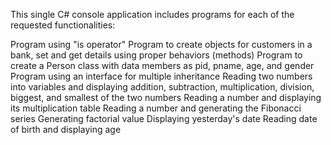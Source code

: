 This single C# console application includes programs for each of the requested functionalities:

Program using "is operator"
Program to create objects for customers in a bank, set and get details using proper behaviors (methods)
Program to create a Person class with data members as pid, pname, age, and gender
Program using an interface for multiple inheritance
Reading two numbers into variables and displaying addition, subtraction, multiplication, division, biggest, and smallest of the two numbers
Reading a number and displaying its multiplication table
Reading a number and generating the Fibonacci series
Generating factorial value
Displaying yesterday's date
Reading date of birth and displaying age
